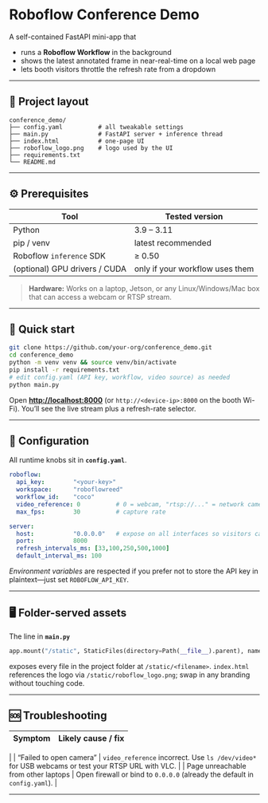 # Roboflow Conference Demo

A self-contained FastAPI mini-app that

* runs a **Roboflow Workflow** in the background
* shows the latest annotated frame in near-real-time on a local web page
* lets booth visitors throttle the refresh rate from a dropdown

---

## 📂 Project layout

```
conference_demo/
├── config.yaml          # all tweakable settings
├── main.py              # FastAPI server + inference thread
├── index.html           # one-page UI
├── roboflow_logo.png    # logo used by the UI
├── requirements.txt
└── README.md
```

---

## ⚙️ Prerequisites

| Tool                          | Tested version                  |
| ----------------------------- | ------------------------------- |
| Python                        | 3.9 – 3.11                      |
| pip / venv                    | latest recommended              |
| Roboflow `inference` SDK      | ≥ 0.50                          |
| (optional) GPU drivers / CUDA | only if your workflow uses them |

> **Hardware:** Works on a laptop, Jetson, or any Linux/Windows/Mac box that can access a webcam or RTSP stream.

---

## 🚀 Quick start

```bash
git clone https://github.com/your-org/conference_demo.git
cd conference_demo
python -m venv venv && source venv/bin/activate
pip install -r requirements.txt
# edit config.yaml (API key, workflow, video source) as needed
python main.py
```

Open **[http://localhost:8000](http://localhost:8000)** (or `http://<device-ip>:8000` on the booth Wi-Fi).
You’ll see the live stream plus a refresh-rate selector.

---

## 🔧 Configuration

All runtime knobs sit in **`config.yaml`**.

```yaml
roboflow:
  api_key:        "<your-key>"
  workspace:      "roboflowreed"
  workflow_id:    "coco"
  video_reference: 0          # 0 = webcam, "rtsp://..." = network camera
  max_fps:        30          # capture rate

server:
  host:           "0.0.0.0"   # expose on all interfaces so visitors can connect
  port:           8000
  refresh_intervals_ms: [33,100,250,500,1000]
  default_interval_ms: 100
```

*Environment variables* are respected if you prefer not to store the API key in plaintext—just set `ROBOFLOW_API_KEY`.

---

## 🖥️ Folder-served assets

The line in **`main.py`**

```python
app.mount("/static", StaticFiles(directory=Path(__file__).parent), name="static")
```

exposes every file in the project folder at `/static/<filename>`.
`index.html` references the logo via `/static/roboflow_logo.png`; swap in any branding without touching code.

---

## 🆘 Troubleshooting

| Symptom                                                                   | Likely cause / fix                                                                                                                                                      |
| ------------------------------------------------------------------------- | ----------------------------------------------------------------------------------------------------------------------------------------------------------------------- |
|
| “Failed to open camera”                                                   | `video_reference` incorrect. Use `ls /dev/video*` for USB webcams or test your RTSP URL with VLC.                                                                       |
| Page unreachable from other laptops                                       | Open firewall or bind to `0.0.0.0` (already the default in `config.yaml`).                                                                                              |

---